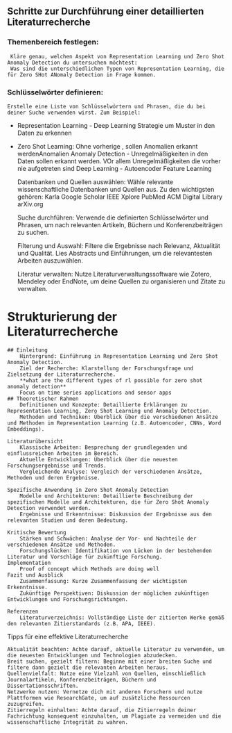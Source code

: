 ## Schritte zur Durchführung einer detaillierten Literaturrecherche

### Themenbereich festlegen:
     Kläre genau, welchen Aspekt von Representation Learning und Zero Shot Anomaly Detection du untersuchen möchtest:
     Was sind die unterschiedlichen Typen von Representation Learning, die für Zero SHot ANomaly Detection in Frage kommen.

### Schlüsselwörter definieren: 
    Erstelle eine Liste von Schlüsselwörtern und Phrasen, die du bei deiner Suche verwenden wirst. Zum Beispiel:
- Representation Learning - Deep Learning Strategie um Muster in den Daten zu erkennen
- Zero Shot Learning: Ohne vorherige , sollen Anomalien erkannt werdenAnomalien
        Anomaly Detection - Unregelmäßigkeiten in den Daten sollen erkannt werden. VOr allem Unregelmäßigkeiten die vorher nie aufgetreten sind
        Deep Learning - 
        Autoencoder
        Feature Learning

    Datenbanken und Quellen auswählen: Wähle relevante wissenschaftliche Datenbanken und Quellen aus. Zu den wichtigsten gehören:
        Karla
        Google Scholar
        IEEE Xplore
        PubMed
        ACM Digital Library
        arXiv.org

    Suche durchführen: Verwende die definierten Schlüsselwörter und Phrasen, um nach relevanten Artikeln, Büchern und Konferenzbeiträgen zu suchen.

    Filterung und Auswahl: Filtere die Ergebnisse nach Relevanz, Aktualität und Qualität. Lies Abstracts und Einführungen, um die relevantesten Arbeiten auszuwählen.

    Literatur verwalten: Nutze Literaturverwaltungssoftware wie Zotero, Mendeley oder EndNote, um deine Quellen zu organisieren und Zitate zu verwalten.

# Strukturierung der Literaturrecherche

    ## Einleitung
        Hintergrund: Einführung in Representation Learning und Zero Shot Anomaly Detection.
        Ziel der Recherche: Klarstellung der Forschungsfrage und Zielsetzung der Literaturrecherche.
        **what are the different types of rl possible for zero shot anomaly detection**
        Focus on time series applications and sensor apps
    ## Theoretischer Rahmen
        Definitionen und Konzepte: Detaillierte Erklärungen zu Representation Learning, Zero Shot Learning und Anomaly Detection.
        Methoden und Techniken: Überblick über die verschiedenen Ansätze und Methoden im Representation Learning (z.B. Autoencoder, CNNs, Word Embeddings).

    Literaturübersicht
        Klassische Arbeiten: Besprechung der grundlegenden und einflussreichen Arbeiten im Bereich.
        Aktuelle Entwicklungen: Überblick über die neuesten Forschungsergebnisse und Trends.
        Vergleichende Analyse: Vergleich der verschiedenen Ansätze, Methoden und deren Ergebnisse.

    Spezifische Anwendung in Zero Shot Anomaly Detection
        Modelle und Architekturen: Detaillierte Beschreibung der spezifischen Modelle und Architekturen, die für Zero Shot Anomaly Detection verwendet werden.
        Ergebnisse und Erkenntnisse: Diskussion der Ergebnisse aus den relevanten Studien und deren Bedeutung.

    Kritische Bewertung
        Stärken und Schwächen: Analyse der Vor- und Nachteile der verschiedenen Ansätze und Methoden.
        Forschungslücken: Identifikation von Lücken in der bestehenden Literatur und Vorschläge für zukünftige Forschung.
    Implementation
        Proof of concept which Methods are doing well
    Fazit und Ausblick
        Zusammenfassung: Kurze Zusammenfassung der wichtigsten Erkenntnisse.
        Zukünftige Perspektiven: Diskussion der möglichen zukünftigen Entwicklungen und Forschungsrichtungen.

    Referenzen
        Literaturverzeichnis: Vollständige Liste der zitierten Werke gemäß den relevanten Zitierstandards (z.B. APA, IEEE).

Tipps für eine effektive Literaturrecherche

    Aktualität beachten: Achte darauf, aktuelle Literatur zu verwenden, um die neuesten Entwicklungen und Technologien abzudecken.
    Breit suchen, gezielt filtern: Beginne mit einer breiten Suche und filtere dann gezielt die relevanten Arbeiten heraus.
    Quellenvielfalt: Nutze eine Vielzahl von Quellen, einschließlich Journalartikeln, Konferenzbeiträgen, Büchern und Dissertationsschriften.
    Netzwerke nutzen: Vernetze dich mit anderen Forschern und nutze Plattformen wie ResearchGate, um auf zusätzliche Ressourcen zuzugreifen.
    Zitierregeln einhalten: Achte darauf, die Zitierregeln deiner Fachrichtung konsequent einzuhalten, um Plagiate zu vermeiden und die wissenschaftliche Integrität zu wahren.



